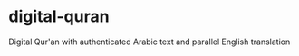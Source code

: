 digital-quran
=============

Digital Qur'an with authenticated Arabic text and parallel English translation
